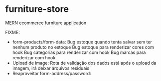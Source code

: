 # furniture-store
MERN ecommerce furniture application

FIXME:
  - form-products/form-data:
    Bug estoque quando tenta salvar sem ter nenhum produto no estoque
    Bug estoque para renderizar cores com hook
    Bug categorias para renderizar com hook
    Bug marcas para renderizar com hook
  - Upload de image:
    Rota de validação dos dados está após o upload da imagem, irá deixar arquivos residuais
  - Reaproveitar form-address/password:
